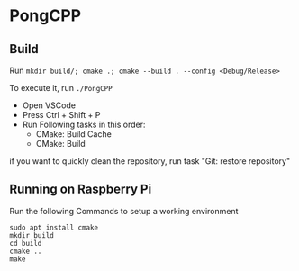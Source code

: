 # PongCPP

## Build

Run ```mkdir build/; cmake .; cmake --build . --config <Debug/Release>```

To execute it, run ```./PongCPP```

- Open VSCode
- Press Ctrl + Shift + P
- Run Following tasks in this order:
    - CMake: Build Cache
    - CMake: Build

if you want to quickly clean the repository, run task "Git: restore repository"

## Running on Raspberry Pi
Run the following Commands to setup a working environment
```
sudo apt install cmake
mkdir build
cd build
cmake ..
make
```